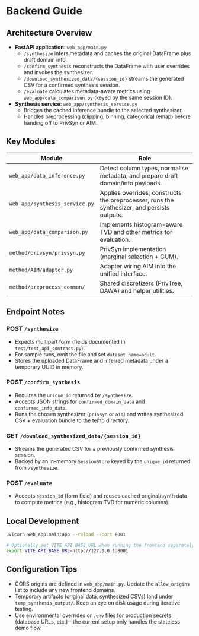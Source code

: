 # Backend Guide

## Architecture Overview

- **FastAPI application**: `web_app/main.py`
  - `/synthesize` infers metadata and caches the original DataFrame plus draft domain info.
  - `/confirm_synthesis` reconstructs the DataFrame with user overrides and invokes the synthesizer.
  - `/download_synthesized_data/{session_id}` streams the generated CSV for a confirmed synthesis session.
  - `/evaluate` calculates metadata-aware metrics using `web_app/data_comparison.py` (keyed by the same session ID).
- **Synthesis service**: `web_app/synthesis_service.py`
  - Bridges the cached inference bundle to the selected synthesizer.
  - Handles preprocessing (clipping, binning, categorical remap) before handing off to PrivSyn or AIM.

## Key Modules

| Module | Role |
|--------|------|
| `web_app/data_inference.py` | Detect column types, normalise metadata, and prepare draft domain/info payloads. |
| `web_app/synthesis_service.py` | Applies overrides, constructs the preprocesser, runs the synthesizer, and persists outputs. |
| `web_app/data_comparison.py` | Implements histogram-aware TVD and other metrics for evaluation. |
| `method/privsyn/privsyn.py` | PrivSyn implementation (marginal selection + GUM). |
| `method/AIM/adapter.py` | Adapter wiring AIM into the unified interface. |
| `method/preprocess_common/` | Shared discretizers (PrivTree, DAWA) and helper utilities. |

## Endpoint Notes

### POST `/synthesize`
- Expects multipart form (fields documented in `test/test_api_contract.py`).
- For sample runs, omit the file and set `dataset_name=adult`.
- Stores the uploaded DataFrame and inferred metadata under a temporary UUID in memory.

### POST `/confirm_synthesis`
- Requires the `unique_id` returned by `/synthesize`.
- Accepts JSON strings for `confirmed_domain_data` and `confirmed_info_data`.
- Runs the chosen synthesizer (`privsyn` or `aim`) and writes synthesized CSV + evaluation bundle to the temp directory.

### GET `/download_synthesized_data/{session_id}`
- Streams the generated CSV for a previously confirmed synthesis session.
- Backed by an in-memory `SessionStore` keyed by the `unique_id` returned from `/synthesize`.

### POST `/evaluate`
- Accepts `session_id` (form field) and reuses cached original/synth data to compute metrics (e.g., histogram TVD for numeric columns).

## Local Development

```bash
uvicorn web_app.main:app --reload --port 8001

# Optionally set VITE_API_BASE_URL when running the frontend separately
export VITE_API_BASE_URL=http://127.0.0.1:8001
```

## Configuration Tips

- CORS origins are defined in `web_app/main.py`. Update the `allow_origins` list to include any new frontend domains.
- Temporary artifacts (original data, synthesized CSVs) land under `temp_synthesis_output/`. Keep an eye on disk usage during iterative testing.
- Use environmental overrides or `.env` files for production secrets (database URLs, etc.)—the current setup only handles the stateless demo flow.

